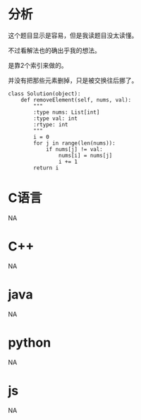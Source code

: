 # 分析

这个题目显示是容易，但是我读题目没太读懂。

不过看解法也的确出乎我的想法。

是靠2个索引来做的。

并没有把那些元素删掉，只是被交换往后挪了。

```
class Solution(object):
    def removeElement(self, nums, val):
        """
        :type nums: List[int]
        :type val: int
        :rtype: int
        """
        i = 0
        for j in range(len(nums)):
            if nums[j] != val:
                nums[i] = nums[j]
                i += 1
        return i
```



# C语言

NA



# C++

NA



# java

NA



# python

NA

# js

NA

